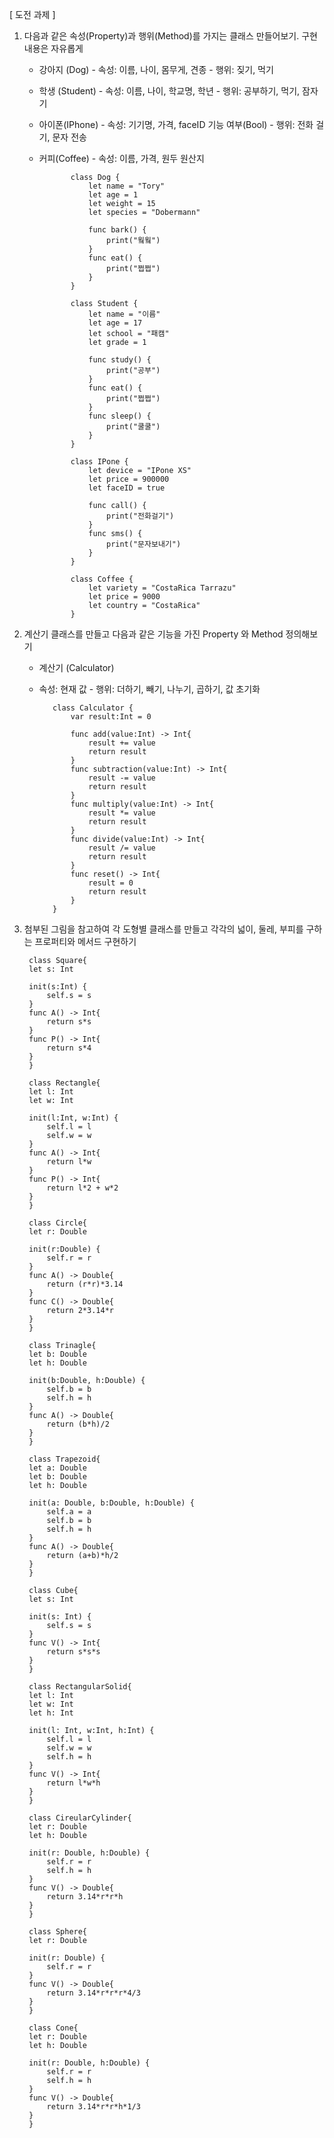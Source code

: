 [ 도전 과제 ] 

1. 다음과 같은 속성(Property)과 행위(Method)를 가지는 클래스 만들어보기.   구현 내용은 자유롭게

   * 강아지 (Dog) - 속성: 이름, 나이, 몸무게, 견종 - 행위: 짖기, 먹기
   * 학생 (Student) - 속성: 이름, 나이, 학교명, 학년 - 행위: 공부하기, 먹기, 잠자기
   * 아이폰(IPhone) - 속성: 기기명, 가격, faceID 기능 여부(Bool) - 행위: 전화 걸기, 문자 전송
   * 커피(Coffee) - 속성: 이름, 가격, 원두 원산지


                class Dog {
                    let name = "Tory"
                    let age = 1
                    let weight = 15
                    let species = "Dobermann"
                    
                    func bark() {
                        print("웤웤")
                    }
                    func eat() {
                        print("쩝쩝")
                    }
                }
                
                class Student {
                    let name = "이름"
                    let age = 17
                    let school = "패캠"
                    let grade = 1
                    
                    func study() {
                        print("공부")
                    }
                    func eat() {
                        print("쩝쩝")
                    }
                    func sleep() {
                        print("쿨쿨")
                    }
                }
                
                class IPone {
                    let device = "IPone XS"
                    let price = 900000
                    let faceID = true
                    
                    func call() {
                        print("전화걸기")
                    }
                    func sms() {
                        print("문자보내기")
                    }
                }
                    
                class Coffee {
                    let variety = "CostaRica Tarrazu"
                    let price = 9000
                    let country = "CostaRica"
                }


2. 계산기 클래스를 만들고 다음과 같은 기능을 가진 Property 와 Method 정의해보기

   * 계산기 (Calculator)
   * 속성: 현재 값 - 행위: 더하기, 빼기, 나누기, 곱하기, 값 초기화


            class Calculator {
                var result:Int = 0
	    
                func add(value:Int) -> Int{
                    result += value
                    return result
                }
                func subtraction(value:Int) -> Int{
                    result -= value
                    return result
                }
                func multiply(value:Int) -> Int{
                    result *= value
                    return result
                }
                func divide(value:Int) -> Int{
                    result /= value
                    return result
                }
                func reset() -> Int{
                    result = 0
                    return result
                }
            }

3. 첨부된 그림을 참고하여 각 도형별 클래스를 만들고 각각의 넓이, 둘레, 부피를 구하는 프로퍼티와 메서드 구현하기


        class Square{
	    let s: Int
	    
	    init(s:Int) {
	        self.s = s
	    }
	    func A() -> Int{
	        return s*s
	    }
	    func P() -> Int{
	        return s*4
	    }
        }
	
        class Rectangle{
	    let l: Int
	    let w: Int
	    
	    init(l:Int, w:Int) {
	        self.l = l
	        self.w = w
	    }
	    func A() -> Int{
	        return l*w
	    }
	    func P() -> Int{
	        return l*2 + w*2
	    }
        }
	
        class Circle{
	    let r: Double
	    
	    init(r:Double) {
	        self.r = r
	    }
	    func A() -> Double{
	        return (r*r)*3.14
	    }
	    func C() -> Double{
	        return 2*3.14*r
	    }
        }
	
        class Trinagle{
	    let b: Double
	    let h: Double
	    
	    init(b:Double, h:Double) {
	        self.b = b
	        self.h = h
	    }
	    func A() -> Double{
	        return (b*h)/2
	    }
        }
	
        class Trapezoid{
	    let a: Double
	    let b: Double
	    let h: Double
	    
	    init(a: Double, b:Double, h:Double) {
	        self.a = a
	        self.b = b
	        self.h = h
	    }
	    func A() -> Double{
	        return (a+b)*h/2
	    }
        }
	
        class Cube{
	    let s: Int
	    
	    init(s: Int) {
	        self.s = s
	    }
	    func V() -> Int{
	        return s*s*s
	    }
        }
	
        class RectangularSolid{
	    let l: Int
	    let w: Int
	    let h: Int
	    
	    init(l: Int, w:Int, h:Int) {
	        self.l = l
	        self.w = w
	        self.h = h
	    }
	    func V() -> Int{
	        return l*w*h
	    }
        }
	
        class CireularCylinder{
	    let r: Double
	    let h: Double
	    
	    init(r: Double, h:Double) {
	        self.r = r
	        self.h = h
	    }
	    func V() -> Double{
	        return 3.14*r*r*h
	    }
        }
	
        class Sphere{
	    let r: Double
	    
	    init(r: Double) {
	        self.r = r
	    }
	    func V() -> Double{
	        return 3.14*r*r*r*4/3
	    }
        }
	
        class Cone{
	    let r: Double
	    let h: Double
	    
	    init(r: Double, h:Double) {
	        self.r = r
	        self.h = h
	    }
	    func V() -> Double{
	        return 3.14*r*r*h*1/3
	    }
        }
